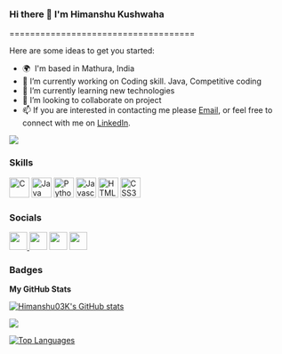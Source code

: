 
### Hi there 👋 I'm Himanshu Kushwaha
====================================

Here are some ideas to get you started:

- 🌍  I'm based in Mathura, India
- 🔭 I’m currently working on Coding skill. Java, Competitive coding 
- 🌱 I’m currently learning new technologies
- 👯 I’m looking to collaborate on project
- 📫  If you are interested in contacting me please [Email](https://www.kushwaha0312@gmail.com), or feel free to connect with me on [LinkedIn](https://www.linkedin.com/in/himanshu-kushwaha-7a27a91b8).

<a href="https://www.github.com/Himanshu03K" target="_blank" rel="noreferrer"><img
src="https://img.shields.io/github/followers/Himanshu03K?logo=github&style=for-the-badge&color=6366f1&labelColor=27272a" /></a>

### Skills

<p align="left">
<a href="https://docs.microsoft.com/en-us/cpp/?view=msvc-170" target="_blank" rel="noreferrer"><img src="https://raw.githubusercontent.com/danielcranney/readme-generator/main/public/icons/skills/c-colored.svg" width="36" height="36" alt="C" /></a>
<a href="https://www.oracle.com/java/" target="_blank" rel="noreferrer"><img src="https://raw.githubusercontent.com/danielcranney/readme-generator/main/public/icons/skills/java-colored.svg" width="36" height="36" alt="Java" /></a>
<a href="https://www.python.org/" target="_blank" rel="noreferrer"><img src="https://raw.githubusercontent.com/danielcranney/readme-generator/main/public/icons/skills/python-colored.svg" width="36" height="36" alt="Python" /></a>
<a href="https://developer.mozilla.org/en-US/docs/Web/JavaScript" target="_blank" rel="noreferrer"><img src="https://raw.githubusercontent.com/danielcranney/readme-generator/main/public/icons/skills/javascript-colored.svg" width="36" height="36" alt="Javascript" /></a>
<a href="https://developer.mozilla.org/en-US/docs/Glossary/HTML5" target="_blank" rel="noreferrer"><img src="https://raw.githubusercontent.com/danielcranney/readme-generator/main/public/icons/skills/html5-colored.svg" width="36" height="36" alt="HTML5" /></a>
<a href="https://www.w3.org/TR/CSS/#css" target="_blank" rel="noreferrer"><img src="https://raw.githubusercontent.com/danielcranney/readme-generator/main/public/icons/skills/css3-colored.svg" width="36" height="36" alt="CSS3" /></a>
</p>


### Socials

<p align="left"> <a href="https://github.com/Himanshu03K" target="_blank" rel="noreferrer"><img src="https://raw.githubusercontent.com/danielcranney/readme-generator/main/public/icons/socials/github.svg" width="32" height="32" />   </a> <a href="https://instagram.com/its_himanshu_03" target="_blank" rel="noreferrer"><img src="https://raw.githubusercontent.com/danielcranney/readme-generator/main/public/icons/socials/instagram.svg" width="32" height="32" /></a> <a href="https://www.linkedin.com/in/himanshu-kushwaha-7a27a91b8" target="_blank" rel="noreferrer"><img src="https://raw.githubusercontent.com/danielcranney/readme-generator/main/public/icons/socials/linkedin.svg" width="32" height="32" /></a> <a href="https://stackoverflow.com/users/18942503/himanshu-kushwaha" target="_blank" rel="noreferrer"><img src="https://raw.githubusercontent.com/danielcranney/readme-generator/main/public/icons/socials/stackoverflow.svg" width="32" height="32" /></a></p>

### Badges

<b>My GitHub Stats</b>

<a href="http://www.github.com/Himanshu03K"><img src="https://github-readme-stats.vercel.app/api?username=Himanshu03K&show_icons=true&hide=&count_private=true&title_color=a855f7&text_color=ffffff&icon_color=6366f1&bg_color=27272a&hide_border=true&show_icons=true" alt="Himanshu03K's GitHub stats" /></a>

<a href="http://www.github.com/Himanshu03K"><img src="https://github-readme-streak-stats.herokuapp.com/?user=Himanshu03K&stroke=ffffff&background=27272a&ring=a855f7&fire=a855f7&currStreakNum=ffffff&currStreakLabel=a855f7&sideNums=ffffff&sideLabels=ffffff&dates=ffffff&hide_border=true" /></a>

<a href="https://github.com/Himanshu03K" align="left"><img src="https://github-readme-stats.vercel.app/api/top-langs/?username=Himanshu03K&langs_count=10&title_color=a855f7&text_color=ffffff&icon_color=6366f1&bg_color=27272a&hide_border=true&locale=en&custom_title=Top%20%Languages" alt="Top Languages" /></a>

